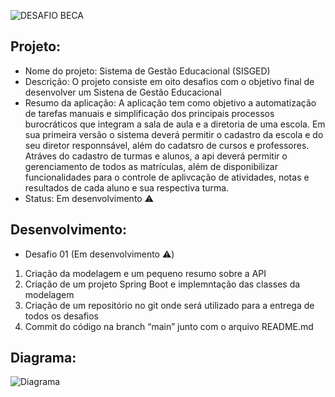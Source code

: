 ![DESAFIO BECA](https://user-images.githubusercontent.com/97994560/150247212-7291741f-09a8-460e-ba9a-9c1e94e55450.png)

## Projeto:
+ Nome do projeto: Sistema de Gestão Educacional (SISGED) 
+ Descrição: O projeto consiste em oito desafios com o objetivo final de desenvolver um Sistena de Gestão Educacional 
+ Resumo da aplicação: A aplicação tem como objetivo a automatização de tarefas manuais e simplificação dos principais processos burocráticos que integram
a sala de aula e a diretoria de uma escola. Em sua primeira versão o sistema deverá permitir o cadastro da escola e do seu diretor responnsável, além do 
cadatsro de cursos e professores. Atráves do cadastro de turmas e alunos, a api deverá permitir o gerenciamento de todos as matrículas, além de disponibilizar
funcionalidades para o controle de aplivcação de atividades, notas e resultados de cada aluno e sua respectiva turma.
+ Status: Em desenvolvimento ⚠️

## Desenvolvimento:
+ Desafio 01 (Em desenvolvimento ⚠️)
1) Criação da modelagem e um pequeno resumo sobre a API
2) Criação de um projeto Spring Boot e implemntação das classes da modelagem
3) Criação de um repositório no git onde será utilizado para a entrega de todos os desafios
4) Commit do código na branch “main” junto com o arquivo README.md

## Diagrama:
![Diagrama](https://user-images.githubusercontent.com/97994560/150349524-5a3264b9-8b7d-4c73-aa14-5b7fada3a5a0.png)

